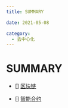 ```yaml
---
title: SUMMARY

date: 2021-05-08

category:
  - 去中心化
---
```


# SUMMARY

- [] [区块链](区块链.md)

- [] [智能合约](智能合约.md)
